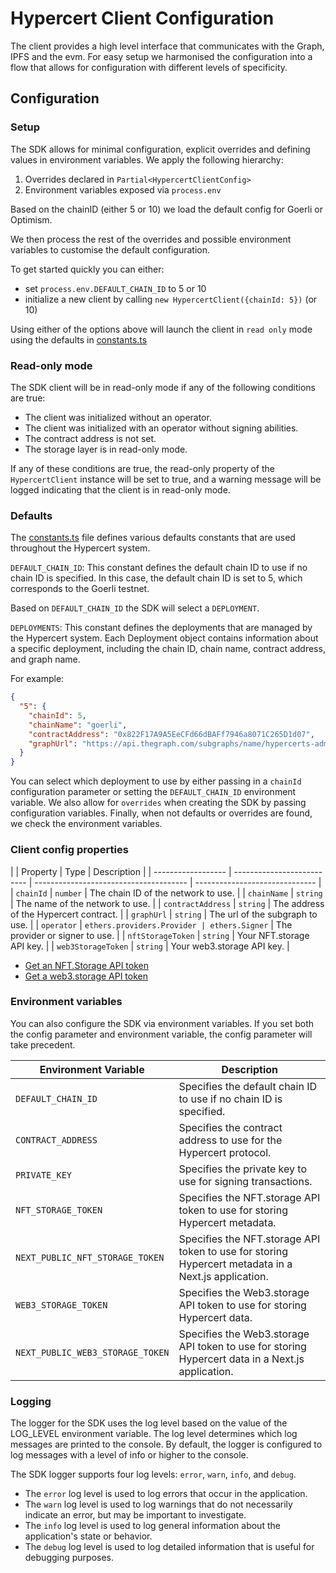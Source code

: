 # Hypercert Client Configuration

The client provides a high level interface that communicates with the Graph, IPFS and the evm. For easy setup we harmonised the configuration into a flow that allows for configuration with different levels of specificity.

## Configuration

### Setup

The SDK allows for minimal configuration, explicit overrides and defining values in environment variables. We apply the following hierarchy:

1. Overrides declared in `Partial<HypercertClientConfig>`
2. Environment variables exposed via `process.env`

Based on the chainID (either 5 or 10) we load the default config for Goerli or Optimism.

We then process the rest of the overrides and possible environment variables to customise the default configuration.

To get started quickly you can either:

- set `process.env.DEFAULT_CHAIN_ID` to 5 or 10
- initialize a new client by calling `new HypercertClient({chainId: 5})` (or 10)

Using either of the options above will launch the client in `read only` mode using the defaults in [constants.ts](https://github.com/hypercerts-org/hypercerts/blob/main/sdk/src/constants.ts)

### Read-only mode

The SDK client will be in read-only mode if any of the following conditions are true:

- The client was initialized without an operator.
- The client was initialized with an operator without signing abilities.
- The contract address is not set.
- The storage layer is in read-only mode.

If any of these conditions are true, the read-only property of the `HypercertClient` instance will be set to true, and a warning message will be logged indicating that the client is in read-only mode.

### Defaults

The [constants.ts](https://github.com/hypercerts-org/hypercerts/blob/main/sdk/src/constants.ts) file defines various defaults constants that are used throughout the Hypercert system.

`DEFAULT_CHAIN_ID`: This constant defines the default chain ID to use if no chain ID is specified. In this case, the
default chain ID is set to 5, which corresponds to the Goerli testnet.

Based on `DEFAULT_CHAIN_ID` the SDK will select a `DEPLOYMENT`.

`DEPLOYMENTS`: This constant defines the deployments that are managed by the Hypercert system. Each Deployment object
contains information about a specific deployment, including the chain ID, chain name, contract address, and graph name.

For example:

```json
{
  "5": {
    "chainId": 5,
    "chainName": "goerli",
    "contractAddress": "0x822F17A9A5EeCFd66dBAFf7946a8071C265D1d07",
    "graphUrl": "https://api.thegraph.com/subgraphs/name/hypercerts-admin/hypercerts-testnet"
  }
}
```

You can select which deployment to use by either passing in a `chainId` configuration parameter or setting the `DEFAULT_CHAIN_ID` environment variable. We also allow for `overrides`
when creating the SDK by passing configuration variables. Finally, when not defaults or overrides are found, we check the environment variables.

### Client config properties

| \| Property        | Type                       | Description                            |
| ------------------ | -------------------------- | -------------------------------------- | ------------------------------ |
| `chainId`          | `number`                   | The chain ID of the network to use.    |
| `chainName`        | `string`                   | The name of the network to use.        |
| `contractAddress`  | `string`                   | The address of the Hypercert contract. |
| `graphUrl`         | `string`                   | The url of the subgraph to use.        |
| `operator`         | `ethers.providers.Provider | ethers.Signer`                         | The provider or signer to use. |
| `nftStorageToken`  | `string`                   | Your NFT.storage API key.              |
| `web3StorageToken` | `string`                   | Your web3.storage API key.             |

- [Get an NFT.Storage API token](https://nft.storage/docs/#get-an-api-token)
- [Get a web3.storage API token](https://web3.storage/docs/how-tos/generate-api-token/)

### Environment variables

You can also configure the SDK via environment variables. If you set both the config parameter and environment variable, the config parameter will take precedent.

| Environment Variable             | Description                                                                                         |
| -------------------------------- | --------------------------------------------------------------------------------------------------- |
| `DEFAULT_CHAIN_ID`               | Specifies the default chain ID to use if no chain ID is specified.                                  |
| `CONTRACT_ADDRESS`               | Specifies the contract address to use for the Hypercert protocol.                                   |
| `PRIVATE_KEY`                    | Specifies the private key to use for signing transactions.                                          |
| `NFT_STORAGE_TOKEN`              | Specifies the NFT.storage API token to use for storing Hypercert metadata.                          |
| `NEXT_PUBLIC_NFT_STORAGE_TOKEN`  | Specifies the NFT.storage API token to use for storing Hypercert metadata in a Next.js application. |
| `WEB3_STORAGE_TOKEN`             | Specifies the Web3.storage API token to use for storing Hypercert data.                             |
| `NEXT_PUBLIC_WEB3_STORAGE_TOKEN` | Specifies the Web3.storage API token to use for storing Hypercert data in a Next.js application.    |

### Logging

The logger for the SDK uses the log level based on the value of the LOG_LEVEL environment variable. The log level
determines which log messages are printed to the console. By default, the logger is configured to log messages with a
level of info or higher to the console.

The SDK logger supports four log levels: `error`, `warn`, `info`, and `debug`.

- The `error` log level is used to log errors that occur in the application.
- The `warn` log level is used to log warnings that do not necessarily indicate an error, but may be important to investigate.
- The `info` log level is used to log general information about the application's state or behavior.
- The `debug` log level is used to log detailed information that is useful for debugging purposes.

